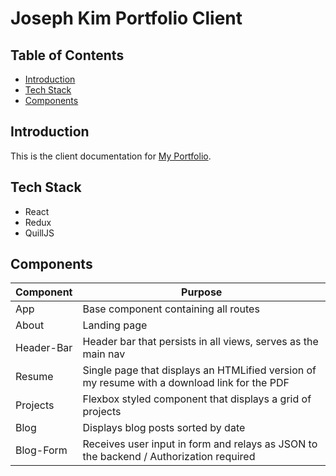 # Joseph Kim Portfolio Client

## Table of Contents
- [Introduction](#introduction)
- [Tech Stack](#tech-stack)
- [Components](#components)

## Introduction
This is the client documentation for [My Portfolio](https://josephkim.me).

## Tech Stack
* React
* Redux
* QuillJS

## Components
Component | Purpose |
--- | --- |
App | Base component containing all routes |
About | Landing page |
Header-Bar | Header bar that persists in all views, serves as the main nav |
Resume | Single page that displays an HTMLified version of my resume with a download link for the PDF |
Projects | Flexbox styled component that displays a grid of projects |
Blog | Displays blog posts sorted by date |
Blog-Form | Receives user input in form and relays as JSON to the backend / Authorization required |